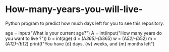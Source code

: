 # How-many-years-you-will-live-
Python program to predict how much days left for you to see this repository.

age = input("What is your current age?")
A = int(input("How many years do you want to live ?"))
b = int(age)
d = (A*365)-(b*365)
w = (A*52)-(b*52)
m = (A*12)-(b*12)
print(f"You have {d} days, {w} weeks, and {m} months left")
